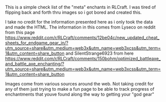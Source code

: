 This is a simple check list of the "meta" enchants in RLCraft. 
I was tired of flipping back and forth thru images so i got bored and created this. 

I take no credit for the information presented here as i only took the data and made the HTML. 
The information in this comes from Lyseco on reddit from this page https://www.reddit.com/r/RLCraft/comments/12be04c/new_updated_cheat_sheets_for_endgame_gear_in/?utm_source=share&utm_medium=web3x&utm_name=web3xcss&utm_term=1&utm_content=share_button
and SilentStrange6923 from here https://www.reddit.com/r/RLCraft/comments/150bohm/optimized_battleaxe_and_battle_axe_enchanting/?utm_source=share&utm_medium=web3x&utm_name=web3xcss&utm_term=1&utm_content=share_button

Images come from various sources around the web. Not taking credit for any of them just trying to make a fun page to be able to track progress of enchantments that youve found along the way to getting your "god gear"

